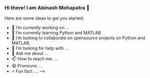 ### Hi there! I am Abinash Mohapatra 👋

Here are some ideas to get you started:

- 🔭 I’m currently working on ...
- 🌱 I’m currently learning Python and MATLAB.
- 👯 I’m looking to collaborate on opensource projects on Python and MATLAB.
- 🤔 I’m looking for help with ...
- 💬 Ask me about ...
- 📫 How to reach me: ...
- 😄 Pronouns: ...
- ⚡ Fun fact: ...
-->
